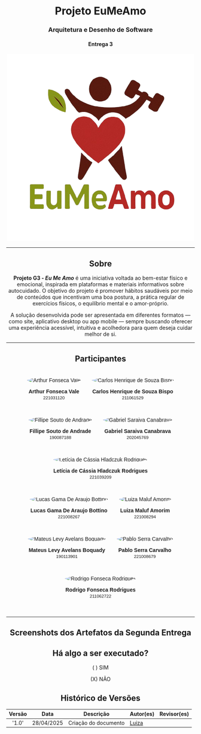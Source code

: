 <center>

# __Projeto EuMeAmo__

### __Arquitetura e Desenho de Software__

#### __Entrega 3__

![logo](logo-removebg-preview.png)



</center>


---

<center>

## Sobre 

**Projeto G3 - *Eu Me Amo*** é uma iniciativa voltada ao bem-estar físico e emocional, inspirada em plataformas e materiais informativos sobre autocuidado. O objetivo do projeto é promover hábitos saudáveis por meio de conteúdos que incentivam uma boa postura, a prática regular de exercícios físicos, o equilíbrio mental e o amor-próprio.

A solução desenvolvida pode ser apresentada em diferentes formatos — como site, aplicativo desktop ou app mobile — sempre buscando oferecer uma experiência acessível, intuitiva e acolhedora para quem deseja cuidar melhor de si.

---
## __Participantes__

<div style="display: flex; flex-wrap: wrap; justify-content: center; gap: 30px; padding: 20px; font-family: Arial, sans-serif;">

  <div style="text-align: center;">
    <img src="https://avatars.githubusercontent.com/u/169956243?v=4" alt="Arthur Fonseca Vale" style="width: 100px; height: 100px; border-radius: 50%; object-fit: cover;">
    <p><strong>Arthur Fonseca Vale</strong><br><small>221031120</small></p>
  </div>

  <div style="text-align: center;">
    <img src="https://avatars.githubusercontent.com/u/176343509?s=400&u=f68505c1514d25643e35b4b3869217ca352e8ab5&v=4" alt="Carlos Henrique de Souza Bispo" style="width: 100px; height: 100px; border-radius: 50%; object-fit: cover;">
    <p><strong>Carlos Henrique de Souza Bispo</strong><br><small>211061529</small></p>
  </div>

  <div style="text-align: center;">
    <img src="https://avatars.githubusercontent.com/u/72557022?v=4" alt="Fillipe Souto de Andrade" style="width: 100px; height: 100px; border-radius: 50%; object-fit: cover;">
    <p><strong>Fillipe Souto de Andrade</strong><br><small>190087188</small></p>
  </div>

  <div style="text-align: center;">
    <img src="https://avatars.githubusercontent.com/u/123017858?v=4" alt="Gabriel Saraiva Canabrava" style="width: 100px; height: 100px; border-radius: 50%; object-fit: cover;">
    <p><strong>Gabriel Saraiva Canabrava</strong><br><small>202045769</small></p>
  </div>

  <div style="text-align: center;">
    <img src="https://avatars.githubusercontent.com/u/109438911?v=4" alt="Letícia de Cássia Hladczuk Rodrigues" style="width: 100px; height: 100px; border-radius: 50%; object-fit: cover;">
    <p><strong>Letícia de Cássia Hladczuk Rodrigues</strong><br><small>221039209</small></p>
  </div>

  <div style="text-align: center;">
    <img src="https://avatars.githubusercontent.com/u/101297130?v=4" alt="Lucas Gama De Araujo Bottino" style="width: 100px; height: 100px; border-radius: 50%; object-fit: cover;">
    <p><strong>Lucas Gama De Araujo Bottino</strong><br><small>221008267</small></p>
  </div>

  <div style="text-align: center;">
    <img src="https://avatars.githubusercontent.com/u/117913962?v=4" alt="Luiza Maluf Amorim" style="width: 100px; height: 100px; border-radius: 50%; object-fit: cover;">
    <p><strong>Luiza Maluf Amorim</strong><br><small>221008294</small></p>
  </div>

  <div style="text-align: center;">
    <img src="https://avatars.githubusercontent.com/u/70410544?v=4" alt="Mateus Levy Avelans Boquady" style="width: 100px; height: 100px; border-radius: 50%; object-fit: cover;">
    <p><strong>Mateus Levy Avelans Boquady</strong><br><small>190113901</small></p>
  </div>

  <div style="text-align: center;">
    <img src="https://avatars.githubusercontent.com/u/164106433?v=4" alt="Pablo Serra Carvalho" style="width: 100px; height: 100px; border-radius: 50%; object-fit: cover;">
    <p><strong>Pablo Serra Carvalho</strong><br><small>221008679</small></p>
  </div>

  <div style="text-align: center;">
    <img src="https://avatars.githubusercontent.com/u/98030427?v=4" alt="Rodrigo Fonseca Rodrigues" style="width: 100px; height: 100px; border-radius: 50%; object-fit: cover;">
    <p><strong>Rodrigo Fonseca Rodrigues</strong><br><small>211062722</small></p>
  </div>

</div>

---

## __Screenshots dos Artefatos da Segunda Entrega__



## Há algo a ser executado?

( ) SIM

(X) NÃO



## Histórico de Versões

| Versão | Data | Descrição | Autor(es) | Revisor(es) | 
| :----: | :--: | --------- | ----------- | ------ |
| '1.0'  | 28/04/2025 | Criação do documento |[Luiza](Luiza) |  | 
